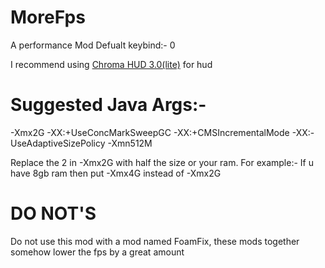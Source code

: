 # MoreFps
A performance Mod
Defualt keybind:- 0

I recommend using [Chroma HUD 3.0(lite)](https://github.com/chetan0402/ChromaHUD/releases/download/Download/ChromaHUD-3.0.jar) for hud

# Suggested Java Args:-
-Xmx2G -XX:+UseConcMarkSweepGC -XX:+CMSIncrementalMode -XX:-UseAdaptiveSizePolicy -Xmn512M

Replace the 2 in -Xmx2G with half the size or your ram. For example:- If u have 8gb ram then put -Xmx4G instead of -Xmx2G

# DO NOT'S
Do not use this mod with a mod named FoamFix, these mods together somehow lower the fps by a great amount
